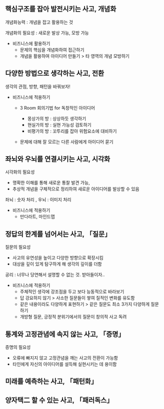 ## 핵심구조를 잡아 발전시키는 사고, 개념화

개념화능력 : 개념을 잡고 활용하는 것

개념화의 필요성 : 새로운 발상 가능, 모방 가능

- 비즈니스에 활용하기
  - 문제의 핵심을 개념화하여 접근하기
  - 개념을 활용하여 아이디어 만들기 > 타 영역의 개념 모방하기





## 다양한 방법으로 생각하는 사고, 전환

생각의 관점, 방향, 패턴을 바꿔보자!

* 비즈니스에 적용하기

  * 3 Room 회의기법 for 독창적인 아이디어

    * 몽상가의 방 : 상상하듯 생각하기
    * 현실가의 방 : 실현 가능성 검토하기
    * 비평가의 방 : 꼬투리를 잡아 위험요소에 대비하기
  * 문제에 대해 잘 모르는 다른 사람에게 아이디어 묻기





## 좌뇌와 우뇌를 연결시키는 사고, 시각화

시각화의 필요성

* 명확한 이해를 통해 새로운 통찰 발견 가능,
* 추상적 개념을 구체적으로 정리하여 새로운 아이디어를 발상할 수 있음

좌뇌 : 숫자 처리 , 우뇌 : 이미지 처리

* 비즈니스에 적용하기
  * 만다라트, 마인드맵





## 정답의 한계를 넘어서는 사고, 「질문」

질문의 필요성

- 사고의 유연성을 높이고 다양한 방향으로 확장시킴
- 대상을 깊이 있게 탐구하게 해 생각의 깊이를 더함

공리 : 너무나 당연해서 설명할 수 없는 것. 받아들이자..

* 비즈니스에 적용하기
  * 주체적인 생각에 강조점을 두고 보다 능동적으로 바라보기
  * 답 강요하지 않기 > 사소한 질문들이 쌓여 질적인 변화를 유도함
  * 같은 내용이라도 다양하게 표현하기 > 같은 질문도 최소 3가지 다양하게 질문하기
  * 개방형 질문, 긍정적 분위기에서의 질문이 창의적 사고 독려



## 통계와 고정관념에 속지 않는 사고, 「증명」

증명의 필요성

- 오류에 빠지지 않고 고정관념을 깨는 사고의 전환이 가능함
- 타인에게 자신의 아이디어를 설득해 실현시키는 데 용이함





## 미래를 예측하는 사고, 「패턴화」





## 양자택二 할 수 있는 사고, 「패러독스」